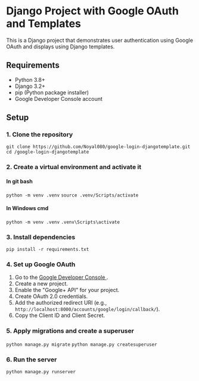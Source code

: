 
# Django Project with Google OAuth and Templates
This is a Django project that demonstrates user authentication using Google OAuth and displays using Django templates.

## Requirements

-   Python 3.8+
-   Django 3.2+
-   pip (Python package installer)
-   Google Developer Console account

## Setup

### 1. Clone the repository
`git clone https://github.com/Noyal080/google-login-djangotemplate.git  `                                                       
`cd /google-login-djangotemplate`

### 2. Create a virtual environment and activate it
#### In git bash
``python -m venv .venv``
``source .venv/Scripts/activate``
#### In Windows cmd
``python -m venv .venv``
``.venv\Scripts\activate
``

### 3. Install dependencies
`pip install -r requirements.txt`

### 4. Set up Google OAuth

1.  Go to the <a href="https://console.cloud.google.com/"> Google Developer Console <a>.
2.  Create a new project.
3.  Enable the "Google+ API" for your project.
4.  Create OAuth 2.0 credentials.
5.  Add the authorized redirect URI (e.g., `http://localhost:8000/accounts/google/login/callback/`).
6.  Copy the Client ID and Client Secret.

### 5. Apply migrations and create a superuser
`python manage.py migrate`
`python manage.py createsuperuser` 

### 6. Run the server
`python manage.py runserver`
